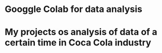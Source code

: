 # Googgle Colab for data analysis
# My projects os analysis of data of a certain time in Coca Cola industry
